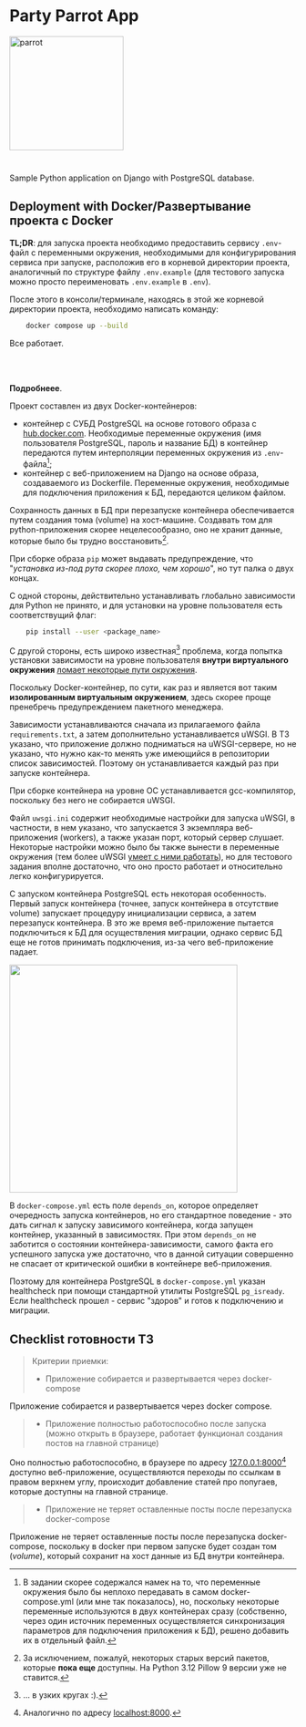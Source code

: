 <h1>Party Parrot App</h1>

<img src='media/images/party-parrot.gif' alt='parrot' height="200" width="200">
<br>
<br>
<h3></h3>

Sample Python application on Django with PostgreSQL database.


## Deployment with Docker/Развертывание проекта с Docker

**TL;DR**: для запуска проекта необходимо предоставить сервису `.env`-файл с переменными окружения, необходимыми для конфигурирования сервиса при запуске, расположив его в корневой директории проекта, аналогичный по структуре файлу `.env.example` (для тестового запуска можно просто переименовать `.env.example` в `.env`).

После этого в консоли/терминале, находясь в этой же корневой директории проекта, необходимо написать команду:

```bash
    docker compose up --build
```

Все работает.

<br><br>

**Подробнеее**.

Проект составлен из двух Docker-контейнеров:
- контейнер с СУБД PostgreSQL на основе готового образа с [hub.docker.com](https://hub.docker.com/_/postgres). Необходимые переменные окружения (имя пользователя PostgreSQL, пароль и название БД) в контейнер передаются путем интерполяции переменных окружения из `.env`-файла[^1];
- контейнер с веб-приложением на Django на основе образа, создаваемого из Dockerfile. Переменные окружения, необходимые для подключения приложения к БД, передаются целиком файлом. 

Сохранность данных в БД при перезапуске контейнера обеспечивается путем создания тома (volume) на хост-машине. Создавать том для python-приложения скорее нецелесообразно, оно не хранит данные, которые было бы трудно восстановить[^2].

При сборке образа `pip` может выдавать предупреждение, что "_установка из-под рута скорее плохо, чем хорошо_", но тут палка о двух концах.

С одной стороны, действительно устанавливать глобально зависимости для Python не принято, и для установки на уровне пользователя есть соответствущий флаг:

```bash
    pip install --user <package_name>
```

С другой стороны, есть широко известная[^3] проблема, когда попытка установки зависимости на уровне пользователя **внутри виртуального окружения** [ломает некоторые пути окружения](https://stackoverflow.com/a/56948334).

Поскольку Docker-контейнер, по сути, как раз и является вот таким **изолированным виртуальным окружением**, здесь скорее проще пренебречь предупреждением пакетного менеджера.

Зависимости устанавливаются сначала из прилагаемого файла `requirements.txt`, а затем дополнительно устанавливается uWSGI. В ТЗ указано, что приложение должно подниматься на uWSGI-сервере, но не указано, что нужно как-то менять уже имеющийся в репозитории список зависимостей. Поэтому он устанавливается каждый раз при запуске контейнера.

При сборке контейнера на уровне ОС устанавливается gcc-компилятор, поскольку без него не собирается uWSGI.

Файл `uwsgi.ini` содержит необходимые настройки для запуска uWSGI, в частности, в нем указано, что запускается 3 экземпляра веб-приложения (workers), а также указан порт, который сервер слушает. Некоторые настройки можно было бы также вынести в переменные окружения (тем более uWSGI [умеет с ними работать](https://uwsgi.readthedocs.io/en/latest/Configuration.html#command-line-arguments)), но для тестового задания вполне достаточно, что оно просто работает и относительно легко конфигурируется.

С запуском контейнера PostgreSQL есть некоторая особенность. Первый запуск контейнера (точнее, запуск контейнера в отсутствие volume) запускает процедуру инициализации сервиса, а затем перезапуск контейнера. В это же время веб-приложение пытается подключиться к БД для осуществления миграции, однако сервис БД еще не готов принимать подключения, из-за чего веб-приложение падает.

<img src="https://www.meme-arsenal.com/memes/4cceb80c8fc91e48a9dceac6e99260c3.jpg" height="400" width="400" />

В `docker-compose.yml` есть поле `depends_on`, которое определяет очередность запуска контейнеров, но его стандартное поведение - это дать сигнал к запуску зависимого контейнера, когда запущен контейнер, указанный в зависимостях. При этом `depends_on` не заботится о состоянии контейнера-зависимости, самого факта его успешного запуска уже достаточно, что в данной ситуации совершенно не спасает от критической ошибки в контейнере веб-приложения.

Поэтому для контейнера PostgreSQL в `docker-compose.yml` указан healthcheck при помощи стандартной утилиты PostgreSQL `pg_isready`. Если healthcheck прошел - сервис "здоров" и готов к подключению и миграции.

## Checklist готовности ТЗ


> Критерии приемки:
> - Приложение собирается и развертывается через docker-compose

Приложение собирается и развертывается через docker compose.

> - Приложение полностью работоспособно после запуска (можно открыть в браузере, работает функционал создания постов на главной странице)

Оно полностью работоспособно, в браузере по адресу [127.0.0.1:8000](127.0.0.1:8000)[^4] доступно веб-приложение, осуществляются переходы по ссылкам в правом верхнем углу, происходит добавление статей про попугаев, которые доступны на главной странице.

> - Приложение не теряет оставленные посты после перезапуска docker-compose

Приложение не теряет оставленные посты после перезапуска docker-compose, поскольку в docker при первом запуске будет создан том (*volume*), который сохранит на хост данные из БД внутри контейнера.


[^1]: В задании скорее содержался намек на то, что переменные окружения было бы неплохо передавать в самом docker-compose.yml (или мне так показалось), но, поскольку некоторые переменные используются в двух контейнерах сразу (собственно, через один источник переменных осуществляется синхронизация параметров для подключения приложения к БД), решено добавить их в отдельный файл.
[^2]: За исключением, пожалуй, некоторых старых версий пакетов, которые **пока еще** доступны. На Python 3.12 Pillow 9 версии уже не ставится.
[^3]: ... в узких кругах :).
[^4]: Аналогично по адресу [localhost:8000](localhost:8000).